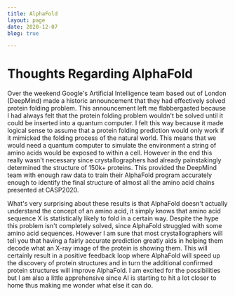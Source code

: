 ```yaml
---
title: AlphaFold
layout: page
date: 2020-12-07
blog: true

---
```


# Thoughts Regarding AlphaFold

Over the weekend Google's Artificial Intelligence team based out of London (DeepMind) made a historic announcement that they had 
effectively solved protein folding problem. This announcement left me flabbergasted because I had always felt that the protein
folding problem wouldn't be solved until it could be inserted into a quantum computer. I felt this way because it made logical
sense to assume that a protein folding prediction would only work if it mimicked the folding process of the natural world. This means
that we would need a quantum computer to simulate the environment a string of amino acids would be exposed to within a cell. 
However in the end this really wasn't necessary since crystallographers had already painstakingly determined the structure of 150k+ 
proteins. This provided the DeepMind team with enough raw data to train their AlphaFold program accurately enough to identify the final structure
of almost all the amino acid chains presented at CASP2020. 

What's very surprising about these results is that AlphaFold doesn't actually understand the concept of an amino acid, it simply 
knows that amino acid sequence X is statistically likely to fold in a certain way. Despite the hype this problem isn't completely
solved, since AlphaFold struggled with some amino acid sequences. However I am sure that most crystallographers will tell you that having a fairly 
accurate prediction greatly aids in helping them decode what an X-ray image of the protein is showing them. This will certainly result in a positive feedback 
loop where AlphaFold will speed up the discovery of protein structures and in turn the additional confirmed protein structures will improve AlphaFold. 
I am excited for the possibilities but I am also a little apprehensive since AI is starting to hit a lot closer to home thus making me wonder what else it
can do. 
